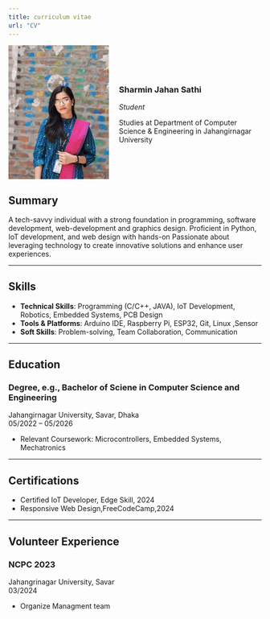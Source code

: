 ```yaml
---
title: curriculum vitae
url: "CV"
---
```

<div style="display: flex; align-items: center;">
  <img src="./avatar.jpg" alt="sharmin" style="width: 200px; height: auto; margin-right: 20px;">
  <div>
    <h3>Sharmin Jahan Sathi</h3>
    <p><em>Student</em></p>
    <p>Studies at Department of Computer Science & Engineering in Jahangirnagar University</p>
  </div>
</div>

## Summary
A tech-savvy individual with a strong foundation in programming, software development, web-development and graphics design. Proficient in Python, IoT development, and web design with hands-on Passionate about leveraging technology to create innovative solutions and enhance user experiences.

---

## Skills
- **Technical Skills**: Programming (C/C++, JAVA), IoT Development, Robotics, Embedded Systems, PCB Design  
- **Tools & Platforms**: Arduino IDE, Raspberry Pi, ESP32, Git, Linux ,Sensor 
- **Soft Skills**: Problem-solving, Team Collaboration, Communication  

---

<!-- ## Professional Experience -->
<!-- 
### IoT Developer  
[Company Name] - [Location]  
[MM/YYYY] – [MM/YYYY or Present]  
- Designed and implemented IoT systems for real-time monitoring and data collection using Raspberry Pi and ESP32.  
- Developed and optimized firmware for microcontrollers to improve device performance.  
- Collaborated with cross-functional teams to deliver innovative solutions.  

### Robotics Engineer Intern  
[Company Name] - [Location]  
[MM/YYYY] – [MM/YYYY]  
- Built and programmed robotic systems using Arduino and Raspberry Pi.  
- Conducted testing and troubleshooting for hardware prototypes.  
- Documented technical processes for knowledge sharing.   -->


## Education

### Degree, e.g., Bachelor of Sciene in Computer Science and Engineering  
Jahangirnagar University, Savar, Dhaka  
05/2022 – 05/2026  
- Relevant Coursework: Microcontrollers, Embedded Systems, Mechatronics  

---

<!-- ## Projects
### Smart Home Automation System  
- **Description**: Built a smart home system using Raspberry Pi and ESP32 to control appliances via a mobile app.  
- **Technologies Used**: Python, MQTT, Raspberry Pi, ESP32  
- **Outcome**: Achieved seamless device control and improved home energy efficiency.   -->
<!-- 
### Obstacle Avoiding Robot  
- **Description**: Developed an autonomous robot using Arduino and ultrasonic sensors to avoid obstacles.  
- **Technologies Used**: C/C++, Arduino, Motor Drivers  
- **Outcome**: Enhanced navigation accuracy and reliability.   -->

## Certifications
- Certified IoT Developer, Edge Skill, 2024  
- Responsive Web Design,FreeCodeCamp,2024
  
  

---

## Volunteer Experience
### NCPC 2023  
Jahangrinagar University, Savar  
03/2024 
- Organize Managment team  



<!-- ## Interests
- IoT and Robotics  
- Exploring new technologies and prototyping  
- Watching MAHI in action 🏏   -->


